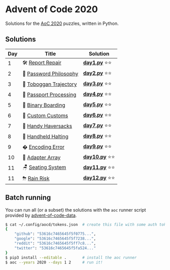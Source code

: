 # Advent of Code 2020

Solutions for the [AoC 2020](https://adventofcode.com/2020) puzzles, written in Python.

## Solutions

| Day | Title                                                         | Solution                                         |
|-----|---------------------------------------------------------------|--------------------------------------------------|
| 1   | 🛠️ [Report Repair](https://adventofcode.com/2020/day/1)       | **[day1.py](solutions/aoc2020/day1.py)**   ⭐⭐ |
| 2   | 🔑 [Password Philosophy](https://adventofcode.com/2020/day/2) | **[day2.py](solutions/aoc2020/day2.py)**   ⭐⭐ |
| 3   | 🚀 [Toboggan Trajectory](https://adventofcode.com/2020/day/3) | **[day3.py](solutions/aoc2020/day3.py)**   ⭐⭐ |
| 4   | 🛂 [Passport Processing](https://adventofcode.com/2020/day/4) | **[day4.py](solutions/aoc2020/day4.py)**   ⭐⭐ |
| 5   | 🎫 [Binary Boarding](https://adventofcode.com/2020/day/5)     | **[day5.py](solutions/aoc2020/day5.py)**   ⭐⭐ |
| 6   | 🛃 [Custom Customs](https://adventofcode.com/2020/day/6)      | **[day6.py](solutions/aoc2020/day6.py)**   ⭐⭐ |
| 7   | 🧳 [Handy Haversacks](https://adventofcode.com/2020/day/7)    | **[day7.py](solutions/aoc2020/day7.py)**   ⭐⭐ |
| 8   | 📱 [Handheld Halting](https://adventofcode.com/2020/day/8)    | **[day8.py](solutions/aoc2020/day8.py)**   ⭐⭐ |
| 9   | �  [Encoding Error](https://adventofcode.com/2020/day/9)      | **[day9.py](solutions/aoc2020/day9.py)**   ⭐⭐ |
| 10  | 🔌 [Adapter Array](https://adventofcode.com/2020/day/10)      | **[day10.py](solutions/aoc2020/day10.py)** ⭐⭐ |
| 11  | 🪑 [Seating System](https://adventofcode.com/2020/day/11)     | **[day11.py](solutions/aoc2020/day11.py)** ⭐⭐ |
| 11  | ⛈ [Rain Risk](https://adventofcode.com/2020/day/12)          |**[day12.py](solutions/aoc2020/day12.py)** ⭐⭐ |


## Batch running

You can run all (or a subset) the solutions with the `aoc` runner script 
provided by [advent-of-code-data](https://github.com/wimglenn/advent-of-code-data).


```bash
$ cat ~/.config/aocd/tokens.json  # create this file with some auth tokens
{
    "github": "53616c7465645f5f0775...",
    "google": "53616c7465645f5f7238...",
    "reddit": "53616c7465645f5ff7c8...",
    "twitter": "53616c7465645f5fa524..."
}
$ pip3 install --editable .       # install the aoc runner
$ aoc --years 2020 --days 1 2     # run it!
```
